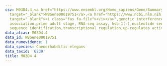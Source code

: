 ```yaml
---
csv: M03D4.4,<a href="https://www.ensembl.org/Homo_sapiens/Gene/Summary?db=core;g=WBGene00019751"
  target="_blank">WBGene00019751</a>,<a href="https://www.ncbi.nlm.nih.gov/pubmed/30894454"
  target="_blank"><i class="fas fa-file"></i></a>",genetic interference,functional
  association,prime adult stage, RNA-seq assay, hsb-1(-),nucleotide sequence identification,nucleotide
  sequence identification,transcriptional regulation,up-regulates activity
data_alias: M03D4.4
data_id: WBGene00019751
data_numevidence: 1
data_species: Caenorhabditis elegans
data_taxid: '6239'
title: M03D4.4
---
```

